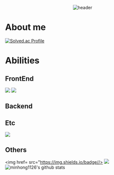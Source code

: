 <div align="center">
  
  ![header](https://capsule-render.vercel.app/api?type=Waving&color=98f5ff&text=Welcome!&fontSize=40)
</div>

# About me
[![Solved.ac Profile](http://mazassumnida.wtf/api/v2/generate_badge?boj=mingh159357)](https://solved.ac/mingh159357/)

# Abilities
## FrontEnd
<img src="https://img.shields.io/badge/JavaScript-F7DF1E?style=flat-square&logo=JS&logoColor=white"/>
<img src="https://img.shields.io/badge/React-61DAFB?style=flat-square&logo=React&logoColor=white"/>

</br>

## Backend

## Etc
<img src="https://img.shields.io/badge/C++-00599C?style=flat-square&logo=C++&logoColor=white"/>

</br>

## Others
<img href= src="https://img.shields.io/badge//>
<a href="https://minjh1126.tistory.com" target="_blank"><img src="https://img.shields.io/badge/Tistory-000000?style=flat-square&logo=Tistory&logoColor=white"/></a>
![minhong1126's github stats](https://github-readme-stats.vercel.app/api?username=minhong1126&show_icons=true)


<!--
**minhong1126/minhong1126** is a ✨ _special_ ✨ repository because its `README.md` (this file) appears on your GitHub profile.

Here are some ideas to get you started:

- 🔭 I’m currently working on ...
- 🌱 I’m currently learning ...
- 👯 I’m looking to collaborate on ...
- 🤔 I’m looking for help with ...
- 💬 Ask me about ...
- 📫 How to reach me: ...
- 😄 Pronouns: ...
- ⚡ Fun fact: ...
-->
